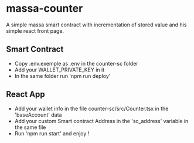# massa-counter
A simple massa smart contract with incrementation of stored value and his simple react front page.

## Smart Contract
 - Copy .env.exemple as .env in the counter-sc folder
 - Add your WALLET_PRIVATE_KEY in it
 - In the same folder run 'npm run deploy'

## React App
 - Add your wallet info in the file counter-sc/src/Counter.tsx in the 'baseAccount' data
 - Add your custom Smart contract Address in the 'sc_address' variable in the same file
 - Run 'npm run start' and enjoy !
